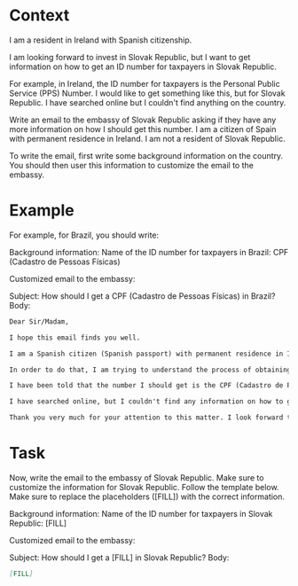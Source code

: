 # Context
I am a resident in Ireland with Spanish citizenship.

I am looking forward to invest in Slovak Republic, but I want to get information on how to get an ID number for taxpayers in Slovak Republic.

For example, in Ireland, the ID number for taxpayers is the Personal Public Service (PPS) Number. I would like to get something like this, but for Slovak Republic. I have searched online but I couldn't find anything on the country.

Write an email to the embassy of Slovak Republic asking if they have any more information on how I should get this number. I am a citizen of Spain with permanent residence in Ireland. I am not a resident of Slovak Republic.

To write the email, first write some background information on the country. You should then user this information to customize the email to the embassy.

# Example
For example, for Brazil, you should write:

Background information:
Name of the ID number for taxpayers in Brazil: CPF (Cadastro de Pessoas Físicas)

Customized email to the embassy:

Subject: How should I get a CPF (Cadastro de Pessoas Físicas) in Brazil?
Body:
```md
Dear Sir/Madam,

I hope this email finds you well.

I am a Spanish citizen (Spanish passport) with permanent residence in Ireland. I am looking forward to investing in Brazil, as a foreign investor (no residence in Brazil).

In order to do that, I am trying to understand the process of obtaining the number that identifies taxpayers in Brazil, to be able to declare the relevant information to the tax authorities.

I have been told that the number I should get is the CPF (Cadastro de Pessoas Físicas). Feel free to correct me if I am wrong.

I have searched online, but I couldn't find any information on how to get a CPF from abroad. This is why I am reaching out to you for guidance. If you could provide me with information on the process or direct me to the relevant authorities, I would greatly appreciate it.

Thank you very much for your attention to this matter. I look forward to your response and any help you can provide.
```

# Task
Now, write the email to the embassy of Slovak Republic. Make sure to customize the information for Slovak Republic. Follow the template below. Make sure to replace the placeholders ([FILL]) with the correct information.

Background information:
Name of the ID number for taxpayers in Slovak Republic: [FILL]

Customized email to the embassy:

Subject: How should I get a [FILL] in Slovak Republic?
Body:
```md
[FILL]
```
